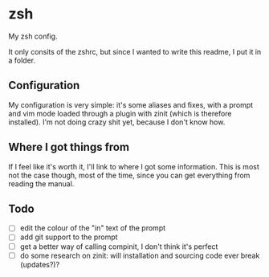 # zsh

My zsh config.

It only consits of the zshrc, but since I wanted to write this readme, I put it in a folder.

## Configuration

My configuration is very simple: it's some aliases and fixes, with a prompt and vim mode loaded through a plugin with zinit (which is therefore installed). I'm not doing crazy shit yet, because I don't know how.

## Where I got things from

If I feel like it's worth it, I'll link to where I got some information. This is most not the case though, most of the time, since you can get everything from reading the manual.

## Todo

- [ ] edit the colour of the "in" text of the prompt
- [ ] add git support to the prompt
- [ ] get a better way of calling compinit, I don't think it's perfect
- [ ] do some research on zinit: will installation and sourcing code ever break (updates?)?
